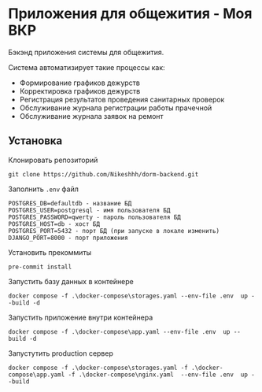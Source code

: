 # Приложения для общежития - Моя ВКР

Бэкэнд приложения системы для общежития.

Система автоматизирует такие процессы как:

* Формирование графиков дежурств
* Корректировка графиков дежурств
* Регистрация результатов проведения санитарных проверок
* Обслуживание журнала регистрации работы прачечной
* Обслуживание журнала заявок на ремонт

## Установка

Клонировать репозиторий
```
git clone https://github.com/Nikeshhh/dorm-backend.git
```

Заполнить `.env` файл
```
POSTGRES_DB=defaultdb - название БД
POSTGRES_USER=postgresql - имя пользователя БД
POSTGRES_PASSWORD=qwerty - пароль пользователя БД
POSTGRES_HOST=db - хост БД
POSTGRES_PORT=5432 - порт БД (при запуске в локале изменить)
DJANGO_PORT=8000 - порт приложения
```

Установить прекоммиты
```
pre-commit install
```

Запустить базу данных в контейнере
```
docker compose -f .\docker-compose\storages.yaml --env-file .env  up --build -d
```

Запустить приложение внутри контейнера
```
docker compose -f .\docker-compose\app.yaml --env-file .env  up --build -d
```

Запустутить production сервер
```
docker compose -f .\docker-compose\storages.yaml -f .\docker-compose\app.yaml -f .\docker-compose\nginx.yaml  --env-file .env  up --build
```